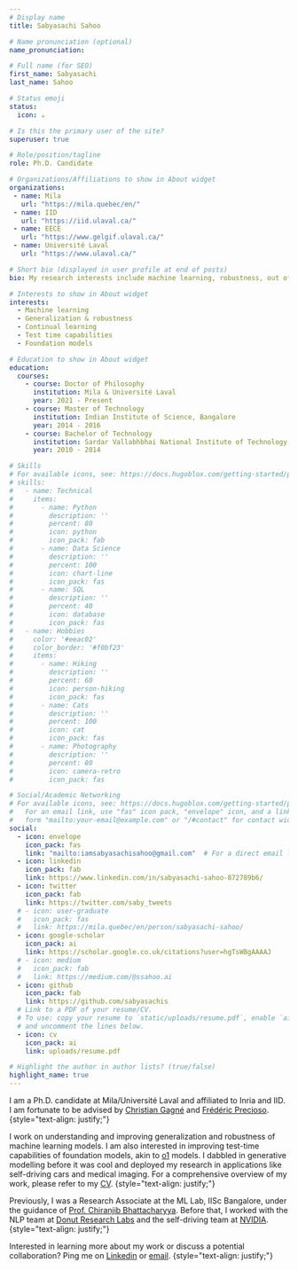 ```yaml
---
# Display name
title: Sabyasachi Sahoo

# Name pronunciation (optional)
name_pronunciation:

# Full name (for SEO)
first_name: Sabyasachi
last_name: Sahoo

# Status emoji
status:
  icon: ☕️

# Is this the primary user of the site?
superuser: true

# Role/position/tagline
role: Ph.D. Candidate

# Organizations/Affiliations to show in About widget
organizations:
 - name: Mila
   url: "https://mila.quebec/en/"
 - name: IID
   url: "https://iid.ulaval.ca/"
 - name: EECE
   url: "https://www.gelgif.ulaval.ca/"
 - name: Université Laval
   url: "https://www.ulaval.ca/"

# Short bio (displayed in user profile at end of posts)
bio: My research interests include machine learning, robustness, out of distribution and online learning.

# Interests to show in About widget
interests:
  - Machine learning
  - Generalization & robustness
  - Continual learning
  - Test time capabilities
  - Foundation models

# Education to show in About widget
education:
  courses:
    - course: Doctor of Philosophy
      institution: Mila & Université Laval
      year: 2021 - Present
    - course: Master of Technology
      institution: Indian Institute of Science, Bangalore
      year: 2014 - 2016
    - course: Bachelor of Technology
      institution: Sardar Vallabhbhai National Institute of Technology, Surat
      year: 2010 - 2014

# Skills
# For available icons, see: https://docs.hugoblox.com/getting-started/page-builder/#icons
# skills:
#   - name: Technical
#     items:
#       - name: Python
#         description: ''
#         percent: 80
#         icon: python
#         icon_pack: fab
#       - name: Data Science
#         description: ''
#         percent: 100
#         icon: chart-line
#         icon_pack: fas
#       - name: SQL
#         description: ''
#         percent: 40
#         icon: database
#         icon_pack: fas
#   - name: Hobbies
#     color: '#eeac02'
#     color_border: '#f0bf23'
#     items:
#       - name: Hiking
#         description: ''
#         percent: 60
#         icon: person-hiking
#         icon_pack: fas
#       - name: Cats
#         description: ''
#         percent: 100
#         icon: cat
#         icon_pack: fas
#       - name: Photography
#         description: ''
#         percent: 80
#         icon: camera-retro
#         icon_pack: fas

# Social/Academic Networking
# For available icons, see: https://docs.hugoblox.com/getting-started/page-builder/#icons
#   For an email link, use "fas" icon pack, "envelope" icon, and a link in the
#   form "mailto:your-email@example.com" or "/#contact" for contact widget.
social:
  - icon: envelope
    icon_pack: fas
    link: "mailto:iamsabyasachisahoo@gmail.com"  # For a direct email link, use "mailto:test@example.org" or '/#contact'.
  - icon: linkedin
    icon_pack: fab
    link: https://www.linkedin.com/in/sabyasachi-sahoo-872789b6/
  - icon: twitter
    icon_pack: fab
    link: https://twitter.com/saby_tweets
  # - icon: user-graduate
  #   icon_pack: fas
  #   link: https://mila.quebec/en/person/sabyasachi-sahoo/
  - icon: google-scholar
    icon_pack: ai
    link: https://scholar.google.co.uk/citations?user=hgTsWBgAAAAJ
  # - icon: medium
  #   icon_pack: fab
  #   link: https://medium.com/@ssahoo.ai
  - icon: github
    icon_pack: fab
    link: https://github.com/sabyasachis
  # Link to a PDF of your resume/CV.
  # To use: copy your resume to `static/uploads/resume.pdf`, enable `ai` icons in `params.yaml`,
  # and uncomment the lines below.
  - icon: cv
    icon_pack: ai
    link: uploads/resume.pdf

# Highlight the author in author lists? (true/false)
highlight_name: true
---
```


I am a Ph.D. candidate at Mila/Université Laval and affiliated to Inria and IID. I am fortunate to be advised by [Christian Gagné](http://vision.gel.ulaval.ca/~cgagne/) and [Frédéric Precioso](https://www.i3s.unice.fr/~precioso/).
{style="text-align: justify;"}

I work on understanding and improving generalization and robustness of machine learning models. I am also interested in improving test-time capabilities of foundation models, akin to [o1](https://openai.com/index/introducing-openai-o1-preview/) models. I dabbled in generative modelling before it was cool and deployed my research in applications like self-driving cars and medical imaging. For a comprehensive overview of my work, please refer to my [CV](uploads/resume.pdf).
{style="text-align: justify;"}

Previously, I was a Research Associate at the ML Lab, IISc Bangalore, under the guidance of [Prof. Chiranjib Bhattacharyya](https://www.csa.iisc.ac.in/~chiru/). Before that, I worked with the NLP team at [Donut Research Labs](https://www.icecreamlabs.com/) and the self-driving team at [NVIDIA](https://www.nvidia.com/en-in/). {style="text-align: justify;"}

<!-- (I am looking for research internships. Thank you for checking out this repo!) -->

Interested in learning more about my work or discuss a potential collaboration? Ping me on [Linkedin](https://www.linkedin.com/in/sabyasachi-sahoo-872789b6/) or [email](mailto:iamsabyasachisahoo@gmail.com).
{style="text-align: justify;"}